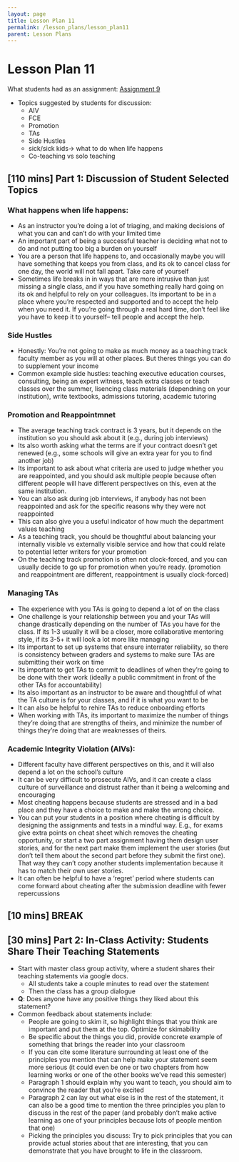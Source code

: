 ```yaml
---
layout: page
title: Lesson Plan 11
permalink: /lesson_plans/lesson_plan11
parent: Lesson Plans
---
```


# Lesson Plan 11
What students had as an assignment: [Assignment 9](/assignments/hw9)

- Topics suggested by students for discussion: 
    - AIV
    - FCE
    - Promotion
    - TAs 
    - Side Hustles
    - sick/sick kids-> what to do when life happens
    - Co-teaching vs solo teaching 


## [110 mins] Part 1: Discussion of Student Selected Topics

### What happens when life happens: 
- As an instructor you’re doing a lot of triaging, and making decisions of what you can and can’t do with your limited time
- An important part of being a successful teacher is deciding what not to do and not putting too big a burden on yourself
- You are a person that life happens to, and occasionally maybe you will have something that keeps you from class, and its ok to cancel class for one day, the world will not fall apart. Take care of yourself 
- Sometimes life breaks in in ways that are more intrusive than just missing a single class, and if you have something really hard going on its ok and helpful to rely on your colleagues. Its important to be in a place where you’re respected and supported and to accept the help when you need it. If you’re going through a real hard time, don’t feel like you have to keep it to yourself– tell people and accept the help. 

### Side Hustles
- Honestly: You’re not going to make as much money as a teaching track faculty member as you will at other places. But theres things you can do to supplement your income
- Common example side hustles: teaching executive education courses, consulting, being an expert witness, teach extra classes or teach classes over the summer, lisencing class materials (dependning on your institution), write textbooks, admissions tutoring, academic tutoring

### Promotion and Reappointmnet
- The average teaching track contract is 3 years, but it depends on the institution so you should ask about it (e.g., during job interviews)
- Its also worth asking what the terms are if your contract doesn’t get renewed (e.g., some schools will give an extra year for you to find another job)
- Its important to ask about what criteria are used to judge whether you are reappointed, and you should ask multiple people because often different people will have different perspectives on this, even at the same institution. 
- You can also ask during job interviews, if anybody has not been reappointed and ask for the specific reasons why they were not reappointed 
- This can also give you a useful indicator of how much the department values teaching 
- As a teaching track, you should be thoughtful about balancing your internally visible vs externally visible service and how that could relate to potential letter writers for your promotion 
- On the teaching track promotion is often not clock-forced, and you can usually decide to go up for promotion when you’re ready. (promotion and reappointment are different, reappointment is usually clock-forced)


### Managing TAs
- The experience with you TAs is going to depend a lot of on the class 
- One challenge is your relationship between you and your TAs will change drastically depending on the number of TAs you have for the class. If its 1-3 usually it will be a closer, more collaborative mentoring style, if its 3-5+ it will look a lot more like managing 
- Its important to set up systems that ensure interrater reliability, so there is consistency between graders and systems to make sure TAs are submitting their work on time 
- Its important to get TAs to commit to deadlines of when they’re going to be done with their work (ideally a public commitment in front of the other TAs for accountability)
- Its also important as an instructor to be aware and thoughtful of what the TA culture is for your classes, and if it is what you want to be
- It can also be helpful to rehire TAs to reduce onboarding efforts 
- When working with TAs, its important to maximize the number of things they’re doing that are strengths of theirs, and minimize the number of things they’re doing that are weaknesses of theirs. 

### Academic Integrity Violation (AIVs):
- Different faculty have different perspectives on this, and it will also depend a lot on the school’s culture 
- It can be very difficult to prosecute AIVs, and it can create a class culture of surveillance and distrust rather than it being a welcoming and encouraging 
- Most cheating happens because students are stressed and in a bad place and they have a choice to make and make the wrong choice.
- You can put your students in a position where cheating is difficult by designing the assignments and tests in a mindful way. E.g., for exams give extra points on cheat sheet which removes the cheating opportunity, or start a two part assignment having them design user stories, and for the next part make them implement the user stories (but don’t tell them about the second part before they submit the first one). That way they can’t copy another students implementation because it has to match their own user stories. 
- It can often be helpful to have a ‘regret’ period where students can come forward about cheating after the submission deadline with fewer repercussions 


## [10 mins] BREAK



## [30 mins] Part 2: In-Class Activity: Students Share Their Teaching Statements
- Start with master class group activity, where a student shares their teaching statements via google docs.
    - All students take a couple minutes to read over the statement  
    - Then the class has a group dialogue
- **Q**: Does anyone have any positive things they liked about this statement? 
- Common feedback about statements include:
    - People are going to skim it, so highlight things that you think are important and put them at the top. Optimize for skimability 
    - Be specific about the things you did, provide concrete example of something that brings the reader into your classroom 
    - If you can cite some literature surrounding at least one of the principles you mention that can help make your statement seem more serious (it could even be one or two chapters from how learning works or one of the other books we’ve read this semester)
    - Paragraph 1 should explain why you want to teach, you should aim to convince the reader that you’re excited
    - Paragraph 2 can lay out what else is in the rest of the statement, it can also be a good time to mention the three principles you plan to discuss in the rest of the paper (and probably don’t make active learning as one of your principles because lots of people mention that one)
    - Picking the principles you discuss: Try to pick principles that you can provide actual stories about that are interesting, that you can demonstrate that you have brought to life in the classroom.
